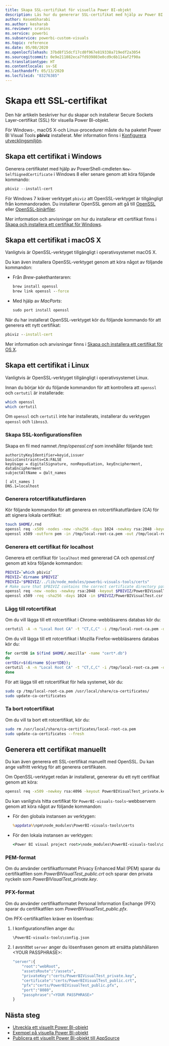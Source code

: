```yaml
---
title: Skapa SSL-certifikat för visuella Power BI-objekt
description: Läs hur du genererar SSL-certifikat med hjälp av Power BI visuella verktyg i Windows, Mac eller Linux, eller manuellt.
author: KesemSharabi
ms.author: kesharab
ms.reviewer: sranins
ms.service: powerbi
ms.subservice: powerbi-custom-visuals
ms.topic: reference
ms.date: 05/08/2020
ms.openlocfilehash: 37bd8f15dcf17cd0f967e819338a719edf2a3054
ms.sourcegitcommit: 0e9e211082eca7fd939803e0cd9c6b114af2f90a
ms.translationtype: HT
ms.contentlocale: sv-SE
ms.lasthandoff: 05/13/2020
ms.locfileid: "83276385"
---
```

# <a name="create-an-ssl-certificate"></a>Skapa ett SSL-certifikat

Den här artikeln beskriver hur du skapar och installerar Secure Sockets Layer-certifikat (SSL) för visuella Power BI-objekt.

För Windows-, macOS X-och Linux-procedurer måste du ha paketet Power BI Visual Tools **pbiviz** installerat. Mer information finns i [Konfigurera utvecklingsmiljön](https://docs.microsoft.com/power-bi/developer/visuals/custom-visual-develop-tutorial#setting-up-the-developer-environment). 

## <a name="create-a-certificate-on-windows"></a>Skapa ett certifikat i Windows

Generera certifikatet med hjälp av PowerShell-cmdleten `New-SelfSignedCertificate` i Windows 8 eller senare genom att köra följande kommando:

```powershell
pbiviz --install-cert
```

För Windows 7 kräver verktyget `pbiviz` att OpenSSL-verktyget är tillgängligt från kommandoraden. Du installerar OpenSSL genom att gå till [OpenSSL](https://www.openssl.org) eller [OpenSSL-binärfiler](https://wiki.openssl.org/index.php/Binaries).

Mer information och anvisningar om hur du installerar ett certifikat finns i [Skapa och installera ett certifikat för Windows](https://docs.microsoft.com/power-bi/developer/visuals/custom-visual-develop-tutorial#windows).

## <a name="create-a-certificate-on-macos-x"></a>Skapa ett certifikat i macOS X

Vanligtvis är OpenSSL-verktyget tillgängligt i operativsystemet macOS X.

Du kan även installera OpenSSL-verktyget genom att köra något av följande kommandon:

- Från *Brew*-pakethanteraren:
  
  ```cmd
  brew install openssl
  brew link openssl --force
  ```

- Med hjälp av *MacPorts*:
  
  ```cmd
  sudo port install openssl
  ```

När du har installerat OpenSSL-verktyget kör du följande kommando för att generera ett nytt certifikat:

```cmd
pbiviz --install-cert
```

Mer information och anvisningar finns i [Skapa och installera ett certifikat för OS X](https://docs.microsoft.com/power-bi/developer/visuals/custom-visual-develop-tutorial#osx).

## <a name="create-a-certificate-on-linux"></a>Skapa ett certifikat i Linux

Vanligtvis är OpenSSL-verktyget tillgängligt i operativsystemet Linux.

Innan du börjar kör du följande kommandon för att kontrollera att `openssl` och `certutil` är installerade:

```sh
which openssl
which certutil
```

Om `openssl` och `certutil` inte har installerats, installerar du verktygen `openssl` och `libnss3`.

### <a name="create-the-ssl-configuration-file"></a>Skapa SSL-konfigurationsfilen

Skapa en fil med namnet */tmp/openssl.cnf* som innehåller följande text:

```
authorityKeyIdentifier=keyid,issuer
basicConstraints=CA:FALSE
keyUsage = digitalSignature, nonRepudiation, keyEncipherment, dataEncipherment
subjectAltName = @alt_names

[ alt_names ]
DNS.1=localhost
```

### <a name="generate-root-certificate-authority"></a>Generera rotcertifikatutfärdaren

Kör följande kommandon för att generera en rotcertifikatutfärdare (CA) för att signera lokala certifikat:

```sh
touch $HOME/.rnd
openssl req -x509 -nodes -new -sha256 -days 1024 -newkey rsa:2048 -keyout /tmp/local-root-ca.key -out /tmp/local-root-ca.pem -subj "/C=US/CN=Local Root CA/O=Local Root CA"
openssl x509 -outform pem -in /tmp/local-root-ca.pem -out /tmp/local-root-ca.crt
```

### <a name="generate-a-certificate-for-localhost"></a>Generera ett certifikat för localhost 

Generera ett certifikat för `localhost` med genererad CA och *openssl.cnf* genom att köra följande kommandon:

```sh
PBIVIZ=`which pbiviz`
PBIVIZ=`dirname $PBIVIZ`
PBIVIZ="$PBIVIZ/../lib/node_modules/powerbi-visuals-tools/certs"
# Make sure that $PBIVIZ contains the correct certificate directory path. ls $PBIVIZ should list 'blank' file.
openssl req -new -nodes -newkey rsa:2048 -keyout $PBIVIZ/PowerBIVisualTest_private.key -out $PBIVIZ/PowerBIVisualTest.csr -subj "/C=US/O=PowerBI Visuals/CN=localhost"
openssl x509 -req -sha256 -days 1024 -in $PBIVIZ/PowerBIVisualTest.csr -CA /tmp/local-root-ca.pem -CAkey /tmp/local-root-ca.key -CAcreateserial -extfile /tmp/openssl.cnf -out $PBIVIZ/PowerBIVisualTest_public.crt
```

### <a name="add-root-certificates"></a>Lägg till rotcertifikat

Om du vill lägga till ett rotcertifikat i Chrome-webbläsarens databas kör du:

```sh
certutil -A -n "Local Root CA" -t "CT,C,C" -i /tmp/local-root-ca.pem -d sql:$HOME/.pki/nssdb
```

Om du vill lägga till ett rotcertifikat i Mozilla Firefox-webbläsarens databas kör du:

```sh
for certDB in $(find $HOME/.mozilla* -name "cert*.db")
do
certDir=$(dirname ${certDB});
certutil -A -n "Local Root CA" -t "CT,C,C" -i /tmp/local-root-ca.pem -d sql:${certDir}
done
```

För att lägga till ett rotcertifikat för hela systemet, kör du:

```sh
sudo cp /tmp/local-root-ca.pem /usr/local/share/ca-certificates/
sudo update-ca-certificates
```

### <a name="remove-root-certificates"></a>Ta bort rotcertifikat

Om du vill ta bort ett rotcertifikat, kör du:

```sh
sudo rm /usr/local/share/ca-certificates/local-root-ca.pem
sudo update-ca-certificates --fresh
```

## <a name="generate-a-certificate-manually"></a>Generera ett certifikat manuellt

Du kan även generera ett SSL-certifikat manuellt med OpenSSL. Du kan ange valfritt verktyg för att generera certifikaten.

Om OpenSSL-verktyget redan är installerat, genererar du ett nytt certifikat genom att köra:

```cmd
openssl req -x509 -newkey rsa:4096 -keyout PowerBIVisualTest_private.key -out PowerBIVisualTest_public.crt -days 365
```

Du kan vanligtvis hitta certifikat för `PowerBI-visuals-tools`-webbservern genom att köra något av följande kommandon:

- För den globala instansen av verktygen:
  
  ```cmd
  %appdata%\npm\node_modules\PowerBI-visuals-tools\certs
  ```

- För den lokala instansen av verktygen:
  
  ```cmd
  <Power BI visual project root>\node_modules\PowerBI-visuals-tools\certs
  ```

### <a name="pem-format"></a>PEM-format

Om du använder certifikatformatet Privacy Enhanced Mail (PEM) sparar du certifikatfilen som *PowerBIVisualTest_public.crt* och sparar den privata nyckeln som *PowerBIVisualTest_private.key*.

### <a name="pfx-format"></a>PFX-format

Om du använder certifikatformatet Personal Information Exchange (PFX) sparar du certifikatfilen som *PowerBIVisualTest_public.pfx*.

Om PFX-certifikatfilen kräver en lösenfras:

1. I konfigurationsfilen anger du:
   
   ```cmd
   \PowerBI-visuals-tools\config.json
   ```
   
1. I avsnittet `server` anger du lösenfrasen genom att ersätta platshållaren \<YOUR PASSPHRASE>:

    ```cmd
    "server":{
        "root":"webRoot",
        "assetsRoute":"/assets",
        "privateKey":"certs/PowerBIVisualTest_private.key",
        "certificate":"certs/PowerBIVisualTest_public.crt",
        "pfx":"certs/PowerBIVisualTest_public.pfx",
        "port":"8080",
        "passphrase":"<YOUR PASSPHRASE>"
    }
    ```

## <a name="next-steps"></a>Nästa steg
- [Utveckla ett visuellt Power BI-objekt](custom-visual-develop-tutorial.md)
- [Exempel på visuella Power BI-objekt](samples.md)
- [Publicera ett visuellt Power BI-objekt till AppSource](office-store.md)
